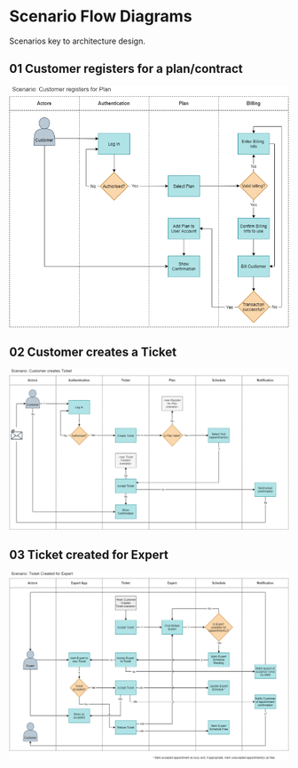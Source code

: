 # Scenario Flow Diagrams

Scenarios key to architecture design.

## 01 Customer registers for a plan/contract

![ScenarioCustomerRegisterPlan](images\ScenarioCustomerRegisterPlan.png)

## 02 Customer creates a Ticket

![ScenarioCustomerCreateTicket](images\ScenarioCustomerCreateTicket.png)

## 03 Ticket created for Expert

![ScenarioTicketCreatedForExpert](images\ScenarioTicketCreatedForExpert.png)